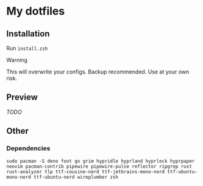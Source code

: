 # My dotfiles

## Installation

Run `install.zsh`

> [!WARNING]
> This will overwrite your configs. Backup recommended. Use at your own risk.

## Preview

*TODO*

## Other

### Dependencies

```
sudo pacman -S deno foot go grim hypridle hyprland hyprlock hyprpaper neovim pacman-contrib pipewire pipewire-pulse reflector ripgrep rust rust-analyzer tlp ttf-cousine-nerd ttf-jetbrains-mono-nerd ttf-ubuntu-mono-nerd ttf-ubuntu-nerd wireplumber zsh
```
